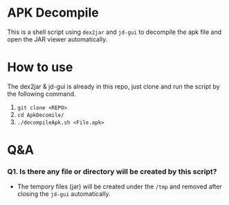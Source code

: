 APK Decompile
========================

This is a shell script using `dex2jar` and `jd-gui` to decompile the apk file and open the JAR viewer automatically.

# How to use
The dex2jar & jd-gui is already in this repo, just clone and run the script by the following command.
1. `git clone <REPO>`
2. `cd ApkDecomile/`
3. `./decompileApk.sh <File.apk>`

# Q&A
### Q1. Is there any file or directory will be created by this script?
* The tempory files (jar) will be created under the `/tmp` and removed after closing the `jd-gui` automatically.


